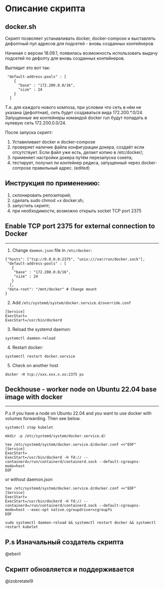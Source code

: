 # Описание скрипта
## docker.sh

Скрипт позволяет устанавливать docker, docker-compose и выставлять дефолтный пул адресов для подсетей - вновь созданных контейнеров

Начиная с версии 18.09.1, появилась возможность использовать выдачу подсетей по дефолту для вновь созданных контейнеров.

Выглядит это вот  так:
```
 "default-address-pools" : [
    {
      "base" : "172.200.0.0/16",
      "size" : 24
    }
  ]
```
Т.е. для каждого нового композа, при условии что сеть в нём не указана (дефолтная), сеть будет создаваться вида 172.200.*.0/24.
Запущенные же контейнеры командой docker run будут попадать в нулевую сеть 172.200.0.0/24.

После запуска скрипт:

1. Уставнливает docker и docker-compose
2. проверяет наличие файла конфигурации докера, создаёт если отсутствует. Если файл уже есть, делает копию в /etc/docker/;
3. применяет настройки докера путём перезапуска сокета;
4. тестирует, получил ли контейнер редиса, запущенный через docker-compose правильный адрес. (edited)

## Инструкция по применению: 
1. склонировать репозиторий;
2. сделать sudo chmod +x docker.sh;
3. запустить скрипт;
4. при необходимости, возможно открыть socket TCP port 2375

## Enable TCP port 2375 for external connection to Docker
------------------------------------------------------

1. Change `daemon.json` file in `/etc/docker`:
```
{"hosts": ["tcp://0.0.0.0:2375", "unix:///var/run/docker.sock"],
 "default-address-pools" : [
   {
    "base" : "172.200.0.0/16",
    "size" : 24
   }
  ],
 "data-root": "/mnt/docker" # Change mount
}
```
2. Add `/etc/systemd/system/docker.service.d/override.conf`
```
[Service]
ExecStart=
ExecStart=/usr/bin/dockerd
```

3. Reload the systemd daemon:
```
systemctl daemon-reload
```
4. Restart docker:
```
systemctl restart docker.service
```
5. Check on another host
```
docker -H tcp://xxx.xxx.x.xx:2375 ps
```
## Deckhouse - worker node on Ubuntu 22.04 base image with docker
------------------------------------------------------
P.s if you have a node on Ubuntu 22.04 and you want to use docker with volumes forwarding. Then see below.

```
systemctl stop kubelet
```
```
mkdir -p /etc/systemd/system/docker.service.d/
```
```
tee /etc/systemd/system/docker.service.d/docker.conf <<"EOF"
[Service]
ExecStart=
ExecStart=/usr/bin/dockerd -H fd:// --containerd=/run/containerd/containerd.sock --default-cgroupns-mode=host
EOF
```
or without daemon.json
```
tee /etc/systemd/system/docker.service.d/docker.conf <<"EOF"
[Service]
ExecStart=
ExecStart=/usr/bin/dockerd -H fd:// --containerd=/run/containerd/containerd.sock --default-cgroupns-mode=host --exec-opt native.cgroupdriver=cgroupfs
EOF
```
```
sudo systemctl daemon-reload && systemctl restart docker && systemctl restart kubelet
```

## P.s Изначальный создатель скрипта

@eberil

## Скрипт обновляется и поддерживается

@izobretatel9
